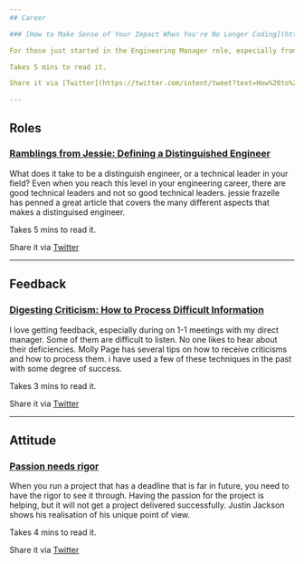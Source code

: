 ```yaml
---
## Career

### [How to Make Sense of Your Impact When You're No Longer Coding](https://blog.coleadership.com/how-to-make-sense-of-your-impact-when-youre-no-longer-coding/)

For those just started in the Engineering Manager role, especially from that was previoulsy in a technical role, seeing the impact of your work is difficult. One of the reasons is that your expectations are measurable, the number of bugs that you fix for this, or the number of documents that you reviewed this week. However, as a engineering manager that impact is hard to quantify.  Jean Hsu has a great article of when she transitioned to an engineering manager, and a couple of strategies to view her impacts as an engineering manager.

Takes 5 mins to read it.

Share it via [Twitter](https://twitter.com/intent/tweet?text=How%20to%20Make%20Sense%20of%20Your%20Impact%20When%20You're%20No%20Longer%20Coding%20https%3A%2F%2Fblog.coleadership.com%2Fhow-to-make-sense-of-your-impact-when-youre-no-longer-coding%2F%20shared%20via%20%40PrjMgr_weekly)

---
```

## Roles

### [Ramblings from Jessie: Defining a Distinguished Engineer](https://blog.jessfraz.com/post/defining-a-distinguished-engineer/)

What does it take to be a distinguish engineer, or a technical leader in your field? Even when you reach this level in your engineering career, there are good technical leaders and not so good technical leaders. jessie frazelle has penned a great article that covers the many different aspects that makes a distinguised engineer. 

Takes 5 mins to read it.

Share it via [Twitter](https://twitter.com/intent/tweet?text=Ramblings%20from%20Jessie%3A%20Defining%20a%20Distinguished%20Engineer%20https%3A%2F%2Fblog.jessfraz.com%2Fpost%2Fdefining-a-distinguished-engineer%2F%20shared%20via%20%40PrjMgr_weekly)

---
## Feedback

### [Digesting Criticism: How to Process Difficult Information](https://www.thindifference.com/2019/02/digesting-criticism/)

I love getting feedback, especially during on 1-1 meetings with my direct manager. Some of them are difficult to listen. No one likes to hear about their deficiencies. Molly Page has several tips on how to receive criticisms and how to process them. i have used a few of these techniques in the past with some degree of success.

Takes 3 mins to read it.

Share it via [Twitter](https://twitter.com/intent/tweet?text=Digesting%20Criticism%3A%20How%20to%20Process%20Difficult%20Information%20https%3A%2F%2Fwww.thindifference.com%2F2019%2F02%2Fdigesting-criticism%2F%20shared%20via%20%40PrjMgr_weekly)

---
## Attitude

### [Passion needs rigor](https://justinjackson.ca/rigor)

When you run a project that has a deadline that is far in future, you need to have the rigor to see it through. Having the passion for the project is helping, but it will not get a project delivered successfully. Justin Jackson shows his realisation of his unique point of view.

Takes 4 mins to read it.

Share it via [Twitter](https://twitter.com/intent/tweet?text=Passion%20needs%20rigor%20https%3A%2F%2Fjustinjackson.ca%2Frigor%20shared%20via%20%40PrjMgr_weekly)

